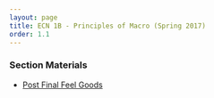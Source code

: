 ```yaml
---
layout: page
title: ECN 1B - Principles of Macro (Spring 2017)
order: 1.1
---
```



### Section Materials
* [Post Final Feel Goods](https://www.youtube.com/watch?v=MdPqtVMkeLI)
